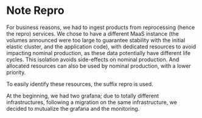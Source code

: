 # Note Repro

For business reasons, we had to ingest products from reprocessing (hence the repro) services.
We chose to have a different MaaS instance (the volumes announced were too large to guarantee stability with the initial elastic cluster, and the application code), with dedicated resources to avoid impacting nominal production, as these data potentially have different life cycles. This isolation avoids side-effects on nominal production. And allocated resources can also be used by nominal production, with a lower priority.

To easily identify these resources, the suffix repro is used.

At the beginning, we had two grafana; due to totally different infrastructures, following a migration on the same infrastructure, we decided to mutualize the grafana and the monitoring.
